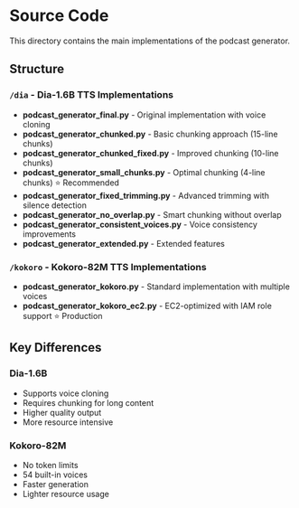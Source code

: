 # Source Code

This directory contains the main implementations of the podcast generator.

## Structure

### `/dia` - Dia-1.6B TTS Implementations
- **podcast_generator_final.py** - Original implementation with voice cloning
- **podcast_generator_chunked.py** - Basic chunking approach (15-line chunks)
- **podcast_generator_chunked_fixed.py** - Improved chunking (10-line chunks)
- **podcast_generator_small_chunks.py** - Optimal chunking (4-line chunks) ⭐ Recommended
- **podcast_generator_fixed_trimming.py** - Advanced trimming with silence detection
- **podcast_generator_no_overlap.py** - Smart chunking without overlap
- **podcast_generator_consistent_voices.py** - Voice consistency improvements
- **podcast_generator_extended.py** - Extended features

### `/kokoro` - Kokoro-82M TTS Implementations
- **podcast_generator_kokoro.py** - Standard implementation with multiple voices
- **podcast_generator_kokoro_ec2.py** - EC2-optimized with IAM role support ⭐ Production

## Key Differences

### Dia-1.6B
- Supports voice cloning
- Requires chunking for long content
- Higher quality output
- More resource intensive

### Kokoro-82M
- No token limits
- 54 built-in voices
- Faster generation
- Lighter resource usage